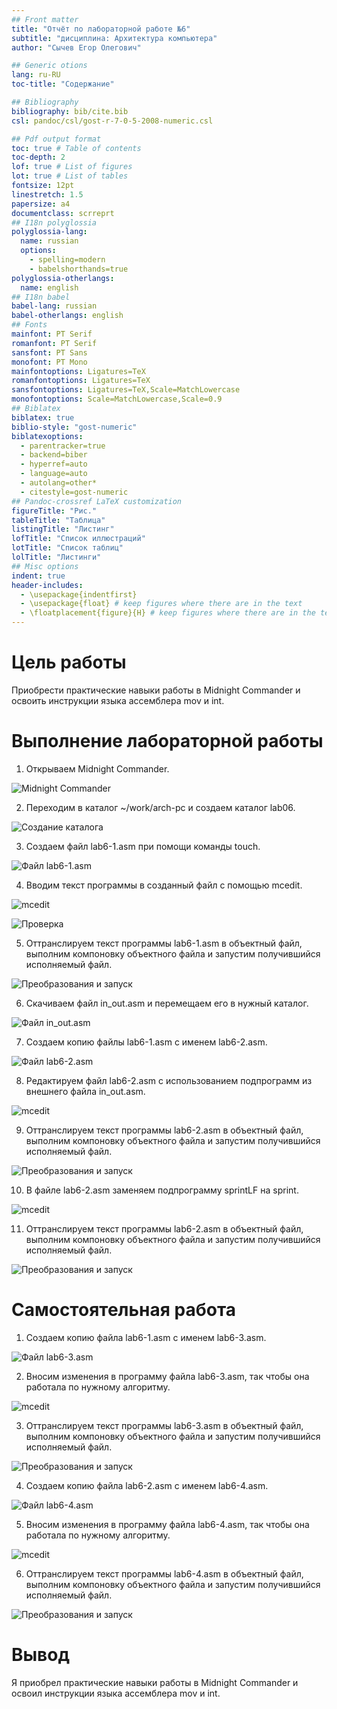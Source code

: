 ```yaml
---
## Front matter
title: "Отчёт по лабораторной работе №6"
subtitle: "дисциплина: Архитектура компьютера"
author: "Сычев Егор Олегович"

## Generic otions
lang: ru-RU
toc-title: "Содержание"

## Bibliography
bibliography: bib/cite.bib
csl: pandoc/csl/gost-r-7-0-5-2008-numeric.csl

## Pdf output format
toc: true # Table of contents
toc-depth: 2
lof: true # List of figures
lot: true # List of tables
fontsize: 12pt
linestretch: 1.5
papersize: a4
documentclass: scrreprt
## I18n polyglossia
polyglossia-lang:
  name: russian
  options:
	- spelling=modern
	- babelshorthands=true
polyglossia-otherlangs:
  name: english
## I18n babel
babel-lang: russian
babel-otherlangs: english
## Fonts
mainfont: PT Serif
romanfont: PT Serif
sansfont: PT Sans
monofont: PT Mono
mainfontoptions: Ligatures=TeX
romanfontoptions: Ligatures=TeX
sansfontoptions: Ligatures=TeX,Scale=MatchLowercase
monofontoptions: Scale=MatchLowercase,Scale=0.9
## Biblatex
biblatex: true
biblio-style: "gost-numeric"
biblatexoptions:
  - parentracker=true
  - backend=biber
  - hyperref=auto
  - language=auto
  - autolang=other*
  - citestyle=gost-numeric
## Pandoc-crossref LaTeX customization
figureTitle: "Рис."
tableTitle: "Таблица"
listingTitle: "Листинг"
lofTitle: "Список иллюстраций"
lotTitle: "Список таблиц"
lolTitle: "Листинги"
## Misc options
indent: true
header-includes:
  - \usepackage{indentfirst}
  - \usepackage{float} # keep figures where there are in the text
  - \floatplacement{figure}{H} # keep figures where there are in the text
---
```


# Цель работы

Приобрести практические навыки работы в Midnight Commander и освоить инструкции языка ассемблера mov и int.

# Выполнение лабораторной работы

1. Открываем Midnight Commander.

![Midnight Commander](image/pic1.png)

2. Переходим в каталог ~/work/arch-pc и создаем каталог lab06.

![Создание каталога](image/pic2.png)

3. Создаем файл lab6-1.asm при помощи команды touch.

![Файл lab6-1.asm](image/pic3.png)

4. Вводим текст программы в созданный файл с помощью mcedit.

![mcedit](image/pic4.png)

![Проверка](image/pic5.png)

5. Оттранслируем текст программы lab6-1.asm в объектный файл, выполним компоновку объектного файла и запустим получившийся исполняемый файл.

![Преобразования и запуск](image/pic6.png)

6. Скачиваем файл in_out.asm и перемещаем его в нужный каталог.

![Файл in_out.asm](image/pic7.png)

7. Создаем копию файлы lab6-1.asm с именем lab6-2.asm.

![Файл lab6-2.asm](image/pic8.png)

8. Редактируем файл lab6-2.asm с использованием подпрограмм из внешнего файла in_out.asm.

![mcedit](image/pic9.png)

9. Оттранслируем текст программы lab6-2.asm в объектный файл, выполним компоновку объектного файла и запустим получившийся исполняемый файл.

![Преобразования и запуск](image/pic10.png)

10. В файле lab6-2.asm заменяем подпрограмму sprintLF на sprint.

![mcedit](image/pic11.png)

11. Оттранслируем текст программы lab6-2.asm в объектный файл, выполним компоновку объектного файла и запустим получившийся исполняемый файл.

![Преобразования и запуск](image/pic12.png)

# Самостоятельная работа

1. Создаем копию файла lab6-1.asm с именем lab6-3.asm.

![Файл lab6-3.asm](image/pic13.png)

2. Вносим изменения в программу файла lab6-3.asm, так чтобы она работала по нужному алгоритму.

![mcedit](image/pic14.png)

3. Оттранслируем текст программы lab6-3.asm в объектный файл, выполним компоновку объектного файла и запустим получившийся исполняемый файл.

![Преобразования и запуск](image/pic15.png)

4. Создаем копию файла lab6-2.asm с именем lab6-4.asm.

![Файл lab6-4.asm](image/pic16.png)

5. Вносим изменения в программу файла lab6-4.asm, так чтобы она работала по нужному алгоритму.

![mcedit](image/pic17.png)

6. Оттранслируем текст программы lab6-4.asm в объектный файл, выполним компоновку объектного файла и запустим получившийся исполняемый файл.

![Преобразования и запуск](image/pic18.png)

# Вывод

Я приобрел практические навыки работы в Midnight Commander и освоил инструкции языка ассемблера mov и int.
